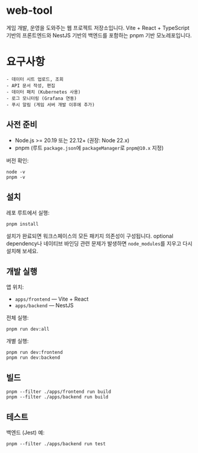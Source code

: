 # web-tool

게임 개발, 운영을 도와주는 웹 프로젝트 저장소입니다.
Vite + React + TypeScript 기반의 프론트엔드와 NestJS 기반의 백엔드를 포함하는 pnpm 기반 모노레포입니다.

# 요구사항

```
- 데이터 시트 업로드, 조회
- API 문서 작성, 편집
- 데이터 패치 (Kubernetes 사용)
- 로그 모니터링 (Grafana 연동)
- 푸시 알림 (게임 서버 개발 이후에 추가)
```

## 사전 준비

- Node.js >= 20.19 또는 22.12+ (권장: Node 22.x)
- pnpm (루트 `package.json`에 `packageManager`로 `pnpm@10.x` 지정)

버전 확인:

```
node -v
pnpm -v
```

## 설치

레포 루트에서 실행:

```
pnpm install
```

설치가 완료되면 워크스페이스의 모든 패키지 의존성이 구성됩니다. optional dependency나 네이티브 바인딩 관련 문제가 발생하면 `node_modules`를 지우고 다시 설치해 보세요.

## 개발 실행

앱 위치:

- `apps/frontend` — Vite + React
- `apps/backend` — NestJS

전체 실행:

```
pnpm run dev:all
```

개별 실행:

```
pnpm run dev:frontend
pnpm run dev:backend
```

## 빌드

```
pnpm --filter ./apps/frontend run build
pnpm --filter ./apps/backend run build
```

## 테스트

백엔드 (Jest) 예:

```
pnpm --filter ./apps/backend run test
```
